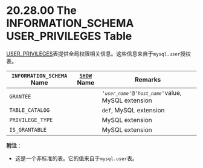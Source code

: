 # 20.28.00 The INFORMATION_SCHEMA USER_PRIVILEGES Table

[USER_PRIVILEGES]()表提供全局权限相关信息。这些信息来自于`mysql.user`授权表。

<table>
<thead>
<tr>
	<th scope="col"><code class="literal">INFORMATION_SCHEMA</code> Name</th>
	<th scope="col"><a class="link" href="show.html" title="13.7.5. SHOW Syntax"><code class="literal">SHOW</code></a> Name</th>
	<th scope="col">Remarks</th>
</tr>
</thead>

<tbody>
<tr>
	<td scope="row"><code class="literal">GRANTEE</code></td>
	<td> </td>
	<td><code class="literal">'<em class="replaceable"><code>user_name</code></em>'@'<em class="replaceable"><code>host_name</code></em>'</code>value, MySQL extension</td>
</tr>

<tr>
	<td scope="row"><code class="literal">TABLE_CATALOG</code></td>
	<td> </td>
	<td><code class="literal">def</code>, MySQL extension</td>
</tr>

<tr>
	<td scope="row"><code class="literal">PRIVILEGE_TYPE</code></td>
	<td> </td>
	<td>MySQL extension</td>
</tr>

<tr>
	<td scope="row"><code class="literal">IS_GRANTABLE</code></td>
	<td> </td>
	<td>MySQL extension</td>
</tr>
</tbody>
</table>

**附注**：

- 这是一个非标准的表。它的值来自于`mysql.user`表。